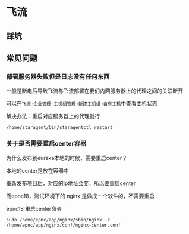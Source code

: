 # 飞流
## 踩坑
###

## 常见问题
### 部署服务器失败但是日志没有任何东西
一般是断电后导致飞流与飞流部署在我们内网服务器上的代理之间的关联断开

可以在`飞流→企业管理→主机组管理→新建主机组→自有主机`中查看主机状态

解决办法：重启对应服务器上的代理就行
```
/home/staragent/bin/staragentctl restart
```
### 关于是否需要重启center容器
为什么发布到euraka本地的时候，需要重启center？

本地的center是放在容器中

重新发布项目后，对应的ip地址会变，所以要重启center

而epnc18，测试环境下的 nginx 是做成一个软件的，不需要重启

epnc18 重启center命令
```
sudo /home/epnc/app/nginx/sbin/nginx -c /home/epnc/app/nginx/conf/nginx-center.conf
```